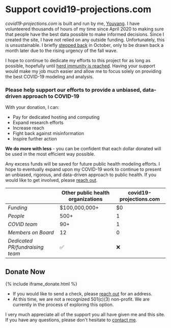 # Support covid19-projections.com

*covid19-projections.com* is built and run by me, [Youyang](https://youyanggu.com). I have volunteered thousands of hours of my time since April 2020 to making sure that people have the best data possible to make informed decisions. Since I created the site, I have not relied on any outside funding. Unfortunately, this is unsustainable. I briefly [stepped back](https://youyanggu.com/blog/six-months-later) in October, only to be drawn back a month later due to the rising urgency of the fall wave.

I hope to continue to dedicate my efforts to this project for as long as possible, hopefully until [herd immunity is reached](/path-to-herd-immunity). Having your support would make my job much easier and allow me to focus solely on providing the best COVID-19 modeling and analysis.

### Please help support our efforts to provide a unbiased, data-driven approach to COVID-19

With your donation, I can:

- Pay for dedicated hosting and computing
- Expand research efforts
- Increase reach
- Fight back against misinformation
- Inspire further action

**We do more with less** - you can be confident that each dollar donated will be used in the most efficient way possible.

Any excess funds will be saved for future public health modeling efforts. I hope to eventually expand upon my COVID-19 work to continue to present an unbiased, rigorous, and data-driven approach to public health. If you would like to get involved, please [reach out](https://youyanggu.com/contact).

| | Other public health organizations | covid19-projections.com | 
| --- | --- | --- |
| *Funding* | $100,000,000+ | $0 |
| *People* | 500+ | 1 |
| *COVID team* | 90+ | 1 |
| *Members on Board* | 12 | 0 |
| *Dedicated PR/fundraising team* | ✅ | ❌ |

## Donate Now

{% include iframe_donate.html %}

- If you would like to send a check, please [reach out](/contact) for an address.
- At this time, we are not a recognized 501(c)(3) non-profit. We are currently in the process of exploring this option.

I very much appreciate all of the support you all have given me and this site. If you have any questions, please don't hesitate to [contact me](/contact).
